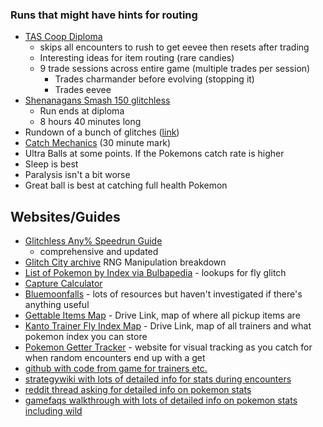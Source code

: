 ### Runs that might have hints for routing
- [TAS Coop Diploma](https://www.youtube.com/watch?v=-ivGNZs_Mvw)
  - skips all encounters to rush to get eevee then resets after trading
  - Interesting ideas for item routing (rare candies)
  - 9 trade sessions across entire game (multiple trades per session)
    - Trades charmander before evolving (stopping it)
    - Trades eevee
- [Shenanagans Smash 150 glitchless](https://www.youtube.com/watch?v=-ivGNZs_Mvw)
  - Run ends at diploma
  - 8 hours 40 minutes long
-  Rundown of a bunch of glitches ([link](https://www.youtube.com/watch?v=G6vdqhYLblg))
-  [Catch Mechanics](https://youtu.be/2ClCa4e7ido) (30 minute mark)
  -  Ultra Balls at some points. If the Pokemons catch rate is higher
  - Sleep is best 
  - Paralysis isn't a bit worse
  - Great ball is best at catching full health Pokemon

## Websites/Guides
- [Glitchless Any% Speedrun Guide](https://pokemon-speedrunning.github.io/speedrun-routes/#/gen-1/red-blue/main-glitchless/beginner-route/2021/lass/)
  - comprehensive and updated
- [Glitch City archive](https://archives.glitchcity.info/wiki/Luck_manipulation_(Generation_I).html) RNG Manipulation breakdown
- [List of Pokemon by Index via Bulbapedia](https://bulbapedia.bulbagarden.net/wiki/List_of_Pok%C3%A9mon_by_index_number_(Generation_I)) - lookups for fly glitch
- [Capture Calculator](https://pycosites.com/pkmn/catch_gen1.php)
- [Bluemoonfalls](https://bluemoonfalls.com/) - lots of resources but haven't investigated if there's anything useful
- [Gettable Items Map](https://drive.google.com/file/d/132UsWCg3WnxqSyuseB4Fahzbc1zyKRlE/view) - Drive Link, map of where all pickup items are
- [Kanto Trainer Fly Index Map](https://drive.google.com/file/d/12z_tpz5PuInO-7ebhVMvT0yXAxE6btTW/view) - Drive Link, map of all trainers and what pokemon index you can store
- [Pokemon Getter Tracker](https://pco.bobchao87.com/#/app/main) - website for visual tracking as you catch for when random encounters end up with a get
- [github with code from game for trainers etc.](https://github.com/pret/pokered/blob/master/data/trainers/parties.asm)
- [strategywiki with lots of detailed info for stats during encounters](https://strategywiki.org/wiki/Pok%C3%A9mon_Red_and_Blue/Moves)
- [reddit thread asking for detailed info on pokemon stats](https://www.reddit.com/r/pokemonchallenges/comments/kt5u4d/is_there_a_list_somewhere_with_the_gen_1_trainer/)
- [gamefaqs walkthrough with lots of detailed info on pokemon stats including wild](https://gamefaqs.gamespot.com/gameboy/367023-pokemon-red-version/faqs/64175/mt-moon)
